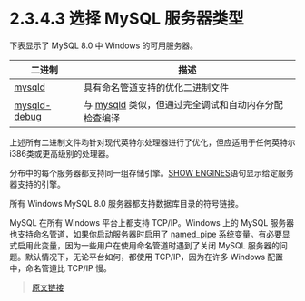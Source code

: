# 2.3.4.3 选择 MySQL 服务器类型

下表显示了 MySQL 8.0 中 Windows 的可用服务器。

|二进制|描述|
|--|--|
|[mysqld](/4/4.3/4.3.1/mysqld.html)|具有命名管道支持的优化二进制文件|
|[mysqld-debug](/4/4.3/4.3.1/mysqld.html)|与 [mysqld](/4/4.3/4.3.1/mysqld.html) 类似，但通过完全调试和自动内存分配检查编译|

上述所有二进制文件均针对现代英特尔处理器进行了优化，但应适用于任何英特尔i386类或更高级别的处理器。

分布中的每个服务器都支持同一组存储引擎。[SHOW ENGINES](/13/13.7/13.7.7/13.7.7.16/show-engines.html)语句显示给定服务器支持的引擎。

所有 Windows MySQL 8.0 服务器都支持数据库目录的符号链接。

MySQL 在所有 Windows 平台上都支持 TCP/IP。Windows 上的 MySQL 服务器也支持命名管道，如果你启动服务器时启用了 [named_pipe](/5/5.1/5.1.8/server-system-variables.html) 系统变量。有必要显式启用此变量，因为一些用户在使用命名管道时遇到了关闭 MySQL 服务器的问题。默认情况下，无论平台如何，都使用 TCP/IP，因为在许多 Windows 配置中，命名管道比 TCP/IP 慢。

> [原文链接](https://dev.mysql.com/doc/refman/8.0/en/windows-select-server.html)

